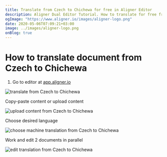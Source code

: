```yaml
---
title: Translate from Czech to Chichewa for free in Aligner Editor
description: Aligner Dual Editor Tutorial. How to translate for free from Czech to Chichewa. Aligner is multilingual document management platform. 
ogImage: "https://www.aligner.io/images/aligner-logo.png"
date: 2020-05-06T07:09:21+03:00
image: ../images/aligner-logo.png
onBlog: true
---
```


# How to translate document from Czech to Chichewa

1. Go to editor at [app.aligner.io](https://app.aligner.io "Aligner App web page")

![translate from Czech to Chichewa](../aligner-blank-editor.png "translate from Czech to Chichewa")

Copy-paste content or upload content

![upload content from Czech to Chichewa](../aligner-uploaded-document.png "upload content from Czech to Chichewa")

Choose desired language

![choose machine translation from Czech to Chichewa](../aligner-language-dropdown.png "choose machine translation from Czech to Chichewa")

Work and edit 2 documents in parallel

![edit translation from Czech to Chichewa](../aligner-double-sitded-editor.png "edit translation from Czech to Chichewa")

